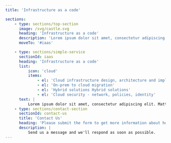 ```yaml
---
title: 'Infrastructure as a code'

sections:
    - type: sections/top-section
      image: /svg/castle.svg
      heading: 'Infrastructure as a code'
      description: 'Lorem ipsum dolor sit amet, consectetur adipiscing elit. Et at erat curabitur in interdum. Vitae augue semper in purus tincidunt lectus sed etiam. Amet morbi nibh aliquet.'
      moveTo: '#iaas'

    - type: sections/simple-service
      sectionId: iaas
      heading: 'Infrastructure as a code'
      list:
          icon: 'cloud'
          items:
              - el: 'Cloud infrastructure design, architecture and implementation from scratch'
              - el: 'On-prem to cloud migration'
              - el: 'Hybrid solutions Hybrid solutions'
              - el: 'Cloud security - network, policies, identity'
      text: |
          Lorem ipsum dolor sit amet, consectetur adipiscing elit. Mattis hendrerit diam adipiscing viverra quis. Quam amet, egestas molestie sagittis bibendum. Sit neque nullam in venenatis, vitae egestas felis quis nisl. Sed vitae nam tristique pulvinar lectus. Quam eu, at maecenas a tempor congue egestas tortor. Sit egestas odio a commodo suscipit. Egestas amet, purus ultrices in rhoncus ac pellentesque quis. Sed orci, vel erat est dolor, ut enim. Praesent egestas aliquet urna, bibendum viverra euismod lectus. Habitasse nisi, nulla lorem fermentum risus eleifend. A sit massa malesuada sodales augue praesent et malesuada. Egestas at rutrum est non sed porttitor diam. Sed bibendum id orci pellentesque cras condimentum justo, sit a. Nullam adipiscing mattis elit purus lorem. Euismod in amet at proin ultricies risus tellus, nisi, habitasse. Eget tellus egestas varius non quam ornare.
    - type: sections/contact-section
      sectionId: contact-us
      title: 'Contact Us'
      heading: 'Please submit the form to get more information about how we can be helpful'
      description: |
          Send us a message and we'll respond as soon as possible.
---
```

